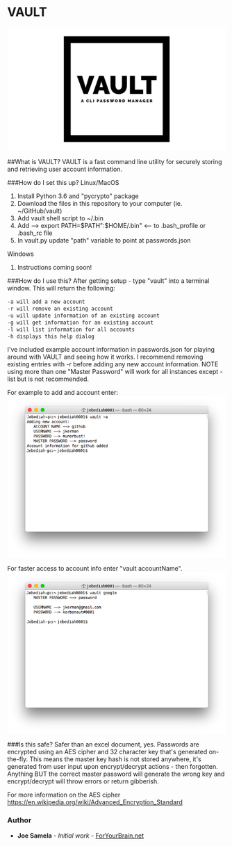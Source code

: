# VAULT
![VAULT](screenshots/banner.png?raw=true "VAULT")

##What is VAULT?
VAULT is a fast command line utility for securely storing and retrieving user account information.

###How do I set this up?
Linux/MacOS
  1. Install Python 3.6 and "pycrypto" package
  2. Download the files in this repository to your computer (ie. ~/GitHub/vault)
  3. Add vault shell script to ~/.bin
  4. Add -->  export PATH=$PATH":$HOME/.bin"  <-- to .bash_profile or .bash_rc file
  5. In vault.py update "path" variable to point at passwords.json

Windows
  1. Instructions coming soon!

###How do I use this?
After getting setup - type "vault" into a terminal window. This will return the following:
```
-a will add a new account 
-r will remove an existing account 
-u will update information of an existing account 
-g will get information for an existing account 
-l will list information for all accounts 
-h displays this help dialog
```
I've included example account information in passwords.json for playing around with VAULT and seeing how it works. I recommend removing existing entries with -r before adding any new account information. NOTE using more than one "Master Password" will work for all instances except -list but is not recommended.

For example to add and account enter:
![add](screenshots/screenshot2.png?raw=true "add")

For faster access to account info enter "vault accountName".
![get](screenshots/screenshot1.png?raw=true "get")

###Is this safe?
Safer than an excel document, yes.
Passwords are encrypted using an AES cipher and 32 character key that's generated on-the-fly. This means the master key hash is not stored anywhere, it's generated from user input upon encrypt/decrypt actions - then forgotten. Anything BUT the correct master password will generate the wrong key and encrypt/decrypt will throw errors or return gibberish.

For more information on the AES cipher https://en.wikipedia.org/wiki/Advanced_Encryption_Standard

### Author
* **Joe Samela** - *Initial work* - [ForYourBrain.net](http://www.foryourbrain.net)
